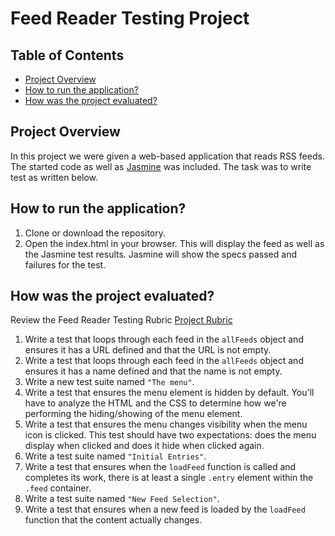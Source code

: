 # Feed Reader Testing Project

## Table of Contents

* [Project Overview](#project-overview)
* [How to run the application?](#how-to-run-the-application)
* [How was the project evaluated?](#how-was-the-project-evaluated)

## Project Overview

In this project we were given a web-based application that reads RSS feeds. The started code as well as [Jasmine](http://jasmine.github.io/) was included. The task was to write test as written below.

## How to run the application?

1. Clone or download the repository.
2. Open the index.html in your browser. This will display the feed as well as the Jasmine test results. Jasmine will show the specs passed and failures for the test. 

## How was the project evaluated?

Review the Feed Reader Testing Rubric [Project Rubric](https://review.udacity.com/#!/projects/3442558598/rubric)

1. Write a test that loops through each feed in the `allFeeds` object and ensures it has a URL defined and that the URL is not empty.
2. Write a test that loops through each feed in the `allFeeds` object and ensures it has a name defined and that the name is not empty.
3. Write a new test suite named `"The menu"`.
4. Write a test that ensures the menu element is hidden by default. You'll have to analyze the HTML and the CSS to determine how we're performing the hiding/showing of the menu element.
5. Write a test that ensures the menu changes visibility when the menu icon is clicked. This test should have two expectations: does the menu display when clicked and does it hide when clicked again.
6. Write a test suite named `"Initial Entries"`.
7. Write a test that ensures when the `loadFeed` function is called and completes its work, there is at least a single `.entry` element within the `.feed` container.
8. Write a test suite named `"New Feed Selection"`.
9. Write a test that ensures when a new feed is loaded by the `loadFeed` function that the content actually changes.
